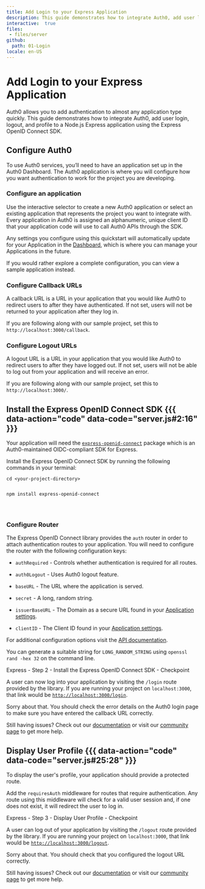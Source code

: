 ```yaml
---
title: Add Login to your Express Application
description: This guide demonstrates how to integrate Auth0, add user login, logout, and profile to a Node.js Express application using the Express OpenID Connect SDK.
interactive:  true
files:
 - files/server
github:
  path: 01-Login
locale: en-US
---
```


# Add Login to your Express Application


<p>Auth0 allows you to add authentication to almost any application type quickly. This guide demonstrates how to integrate Auth0, add user login, logout, and profile to a Node.js Express application using the Express OpenID Connect SDK.</p><p></p>

## Configure Auth0


<p>To use Auth0 services, you’ll need to have an application set up in the Auth0 Dashboard. The Auth0 application is where you will configure how you want authentication to work for the project you are developing.</p><h3>Configure an application</h3><p>Use the interactive selector to create a new Auth0 application or select an existing application that represents the project you want to integrate with. Every application in Auth0 is assigned an alphanumeric, unique client ID that your application code will use to call Auth0 APIs through the SDK.</p><p>Any settings you configure using this quickstart will automatically update for your Application in the <a href="https://manage.auth0.com/#/" target="_blank" rel="noreferrer noopener">Dashboard</a>, which is where you can manage your Applications in the future.</p><p>If you would rather explore a complete configuration, you can view a sample application instead.</p><h3>Configure Callback URLs</h3><p>A callback URL is a URL in your application that you would like Auth0 to redirect users to after they have authenticated. If not set, users will not be returned to your application after they log in.</p><p><div class="alert-container" severity="default"><p>If you are following along with our sample project, set this to <code>http://localhost:3000/callback</code>.</p></div></p><h3>Configure Logout URLs</h3><p>A logout URL is a URL in your application that you would like Auth0 to redirect users to after they have logged out. If not set, users will not be able to log out from your application and will receive an error.</p><p><div class="alert-container" severity="default"><p>If you are following along with our sample project, set this to <code>http://localhost:3000/</code>.</p></div></p>

## Install the Express OpenID Connect SDK {{{ data-action="code" data-code="server.js#2:16" }}}


<p>Your application will need the <a href="https://github.com/auth0/express-openid-connect" target="_blank" rel="noreferrer noopener"><code>express-openid-connect</code></a> package which is an Auth0-maintained OIDC-compliant SDK for Express.</p><p>Install the Express OpenID Connect SDK by running the following commands in your terminal:</p><p><pre><code class="language-bash">cd &lt;your-project-directory&gt;

npm install express-openid-connect

</code></pre>

</p><h3>Configure Router</h3><p>The Express OpenID Connect library provides the <code>auth</code> router in order to attach authentication routes to your application. You will need to configure the router with the following configuration keys:</p><ul><li><p><code>authRequired</code> - Controls whether authentication is required for all routes.</p></li><li><p><code>auth0Logout</code> - Uses Auth0 logout feature.</p></li><li><p><code>baseURL</code> - The URL where the application is served.</p></li><li><p><code>secret</code> - A long, random string.</p></li><li><p><code>issuerBaseURL</code> - The Domain as a secure URL found in your <a href="https://manage.auth0.com/#/applications/{yourClientId}/settings" target="_blank" rel="noreferrer noopener">Application settings</a>.</p></li><li><p><code>clientID</code> - The Client ID found in your <a href="https://manage.auth0.com/#/applications/{yourClientId}/settings" target="_blank" rel="noreferrer noopener">Application settings</a>.</p></li></ul><p>For additional configuration options visit the <a href="https://auth0.github.io/express-openid-connect" target="_blank" rel="noreferrer noopener">API documentation</a>.</p><p><div class="alert-container" severity="default"><p>You can generate a suitable string for <code>LONG_RANDOM_STRING</code> using <code>openssl rand -hex 32</code> on the command line.</p></div></p><p><div class="checkpoint">Express - Step 2 - Install the Express OpenID Connect SDK - Checkpoint <div class="checkpoint-default"><p>A user can now log into your application by visiting the <code>/login</code> route provided by the library. If you are running your project on <code>localhost:3000</code>, that link would be <a href="http://localhost:3000/login" target="_blank" rel="noreferrer noopener"><code>http://localhost:3000/login</code></a>.</p></div>

  <div class="checkpoint-success"></div>

  <div class="checkpoint-failure"><p>Sorry about that. You should check the error details on the Auth0 login page to make sure you have entered the callback URL correctly.</p><p>Still having issues? Check out our <a href="https://auth0.com/docs" target="_blank" >documentation</a> or visit our <a href="https://community.auth0.com/" target="_blank" rel="noreferrer noopener">community page</a> to get more help.</p></div>

  </div></p>

## Display User Profile {{{ data-action="code" data-code="server.js#25:28" }}}


<p>To display the user&#39;s profile, your application should provide a protected route.</p><p>Add the <code>requiresAuth</code> middleware for routes that require authentication. Any route using this middleware will check for a valid user session and, if one does not exist, it will redirect the user to log in.</p><p><div class="checkpoint">Express - Step 3 - Display User Profile - Checkpoint <div class="checkpoint-default"><p>A user can log out of your application by visiting the <code>/logout</code> route provided by the library. If you are running your project on <code>localhost:3000</code>, that link would be <a href="http://localhost:3000/logout" target="_blank" rel="noreferrer noopener"><code>http://localhost:3000/logout</code></a>.</p></div>

  <div class="checkpoint-success"></div>

  <div class="checkpoint-failure"><p>Sorry about that. You should check that you configured the logout URL correctly.</p><p>Still having issues? Check out our <a href="https://auth0.com/docs" target="_blank" >documentation</a> or visit our <a href="https://community.auth0.com/" target="_blank" rel="noreferrer noopener">community page</a> to get more help.</p></div>

  </div></p>
